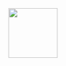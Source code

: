 <div id="header" align="center">
  <img src="https://media.giphy.com/media/YrTJKOe0FhQJAUXTyp/giphy-downsized-large.gif" width="100"/>
</div>

<!--
**diego-sierra-r/diego-sierra-r** is a ✨ _special_ ✨ repository because its `README.md` (this file) appears on your GitHub profile.
